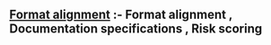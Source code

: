 ## **[Format	alignment](https://github.com/sherazi1214/Format-alignment)** :- 	Format	alignment , Documentation	specifications , Risk	scoring
